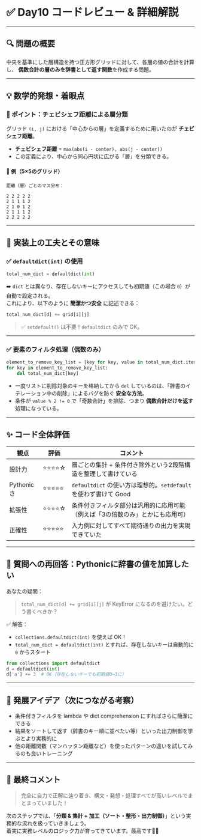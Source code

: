 # ✅ Day10 コードレビュー & 詳細解説

---

## 🔍 問題の概要

中央を基準にした層構造を持つ正方形グリッドに対して、各層の値の合計を計算し、
**偶数合計の層のみを辞書として返す関数**を作成する問題。

---

## 💡 数学的発想・着眼点

### 🎯 ポイント：チェビシェフ距離による層分類

グリッド `(i, j)` における「中心からの層」を定義するために用いたのが **チェビシェフ距離**。

- **チェビシェフ距離** = `max(abs(i - center), abs(j - center))`
- この定義により、中心から同心円状に広がる「層」を分類できる。

#### 📌 例（5×5のグリッド）

```
距離（層）ごとのマス分布：

2 2 2 2 2
2 1 1 1 2
2 1 0 1 2
2 1 1 1 2
2 2 2 2 2
```

---

## 🧠 実装上の工夫とその意味

### ✅ `defaultdict(int)` の使用

```python
total_num_dict = defaultdict(int)
```

➡️ `dict` とは異なり、存在しないキーにアクセスしても初期値（この場合 `0`）が自動で設定される。  
これにより、以下のように **簡潔かつ安全** に記述できる：

```python
total_num_dict[d] += grid[i][j]
```

> ✅ `setdefault()` は不要！`defaultdict` のみで OK。

---

### ✅ 要素のフィルタ処理（偶数のみ）

```python
element_to_remove_key_list = [key for key, value in total_num_dict.items() if value % 2 != 0]
for key in element_to_remove_key_list:
    del total_num_dict[key]
```

- 一度リストに削除対象のキーを格納してから `del` しているのは、「辞書のイテレーション中の削除」によるバグを防ぐ **安全な方法**。
- 条件が `value % 2 != 0` で「奇数合計」を排除、つまり **偶数合計だけを返す** 処理になっている。

---

## ✨ コード全体評価

| 観点 | 評価 | コメント |
|------|------|----------|
| 設計力 | ⭐⭐⭐⭐☆ | 層ごとの集計 + 条件付き除外という2段階構造を整理して書けている |
| Pythonicさ | ⭐⭐⭐⭐⭐ | `defaultdict` の使い方は理想的。`setdefault` を使わず書けて Good |
| 拡張性 | ⭐⭐⭐⭐☆ | 条件付きフィルタ部分は汎用的に応用可能（例えば「3の倍数のみ」とかにも応用可） |
| 正確性 | ⭐⭐⭐⭐⭐ | 入力例に対してすべて期待通りの出力を実現できていた |

---

## 💬 質問への再回答：Pythonicに辞書の値を加算したい

あなたの疑問：

> `total_num_dict[d] += grid[i][j]` が KeyError になるのを避けたい。どう書くべきか？

✅ 解答：

- `collections.defaultdict(int)` を使えば OK！
- `total_num_dict = defaultdict(int)` とすれば、存在しないキーは自動的に `0` からスタート

```python
from collections import defaultdict
d = defaultdict(int)
d['a'] += 3  # OK（存在しないキーでも初期値0→3に）
```

---

## 🧩 発展アイデア（次につながる考察）

- 条件付きフィルタを lambda や dict comprehension にすればさらに簡潔にできる
- 結果をソートして返す（辞書のキー順に並べたい等）といった出力制御を学ぶとより実務的に
- 他の距離関数（マンハッタン距離など）を使ったパターンの違いを試してみるのも良いトレーニング

---

## 🎉 最終コメント

> 完全に自力で正解に辿り着き、構文・発想・処理すべてが高いレベルでまとまっていました！

次のステップでは、「**分類 & 集計 + 加工（ソート・整形・出力制御）**」という実務的な流れを扱っていきましょう。  
着実に実務レベルのロジック力が育ってきています。最高です💪🔥